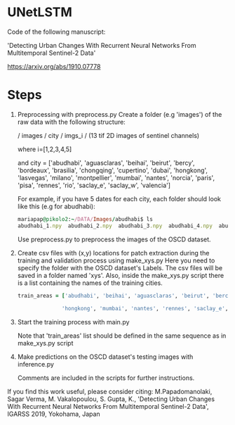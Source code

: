 # UNetLSTM
Code of the following manuscript:

'Detecting Urban Changes With Recurrent Neural Networks From Multitemporal Sentinel-2 Data'

https://arxiv.org/abs/1910.07778

# Steps
1. Preprocessing with preprocess.py
   Create a folder (e.g 'images') of the raw data with the following structure:

   / images / city / imgs_i / (13 tif 2D images of sentinel channels)

   where i=[1,2,3,4,5] 

   and city = ['abudhabi', 'aguasclaras', 'beihai', 'beirut', 'bercy', 'bordeaux', 'brasilia', 'chongqing',
        'cupertino', 'dubai', 'hongkong', 'lasvegas', 'milano', 'montpellier', 'mumbai', 'nantes',
        'norcia', 'paris', 'pisa', 'rennes', 'rio', 'saclay_e', 'saclay_w', 'valencia']

    For example, if you have 5 dates for each city, each folder should look like this (e.g for abudhabi): 
    
   ```ruby 
   mariapap@pikolo2:~/DATA/Images/abudhabi$ ls
   abudhabi_1.npy  abudhabi_2.npy  abudhabi_3.npy  abudhabi_4.npy  abudhabi_5.npy
   ```

    Use preprocess.py to preprocess the images of the OSCD dataset.
   
2. Create csv files with (x,y) locations for patch extraction during the training and validation process using make_xys.py
   Here you need to specify the folder with the OSCD dataset's Labels.
   The csv files will be saved in a folder named 'xys'.
   Also, inside the make_xys.py script there is a list containing the names of the training cities.
   
   ```ruby
   train_areas = ['abudhabi', 'beihai', 'aguasclaras', 'beirut', 'bercy', 'bordeaux', 'cupertino',
      
                 'hongkong', 'mumbai', 'nantes', 'rennes', 'saclay_e', 'pisa', 'rennes']
   ```
   
3. Start the training process with main.py

   Note that 'train_areas' list should be defined in the same sequence as in make_xys.py script

4. Make predictions on the OSCD dataset's testing images with inference.py

   Comments are included in the scripts for further instructions.

If you find this work useful, please consider citing: M.Papadomanolaki, Sagar Verma, M. Vakalopoulou, S. Gupta, K., 'Detecting Urban Changes With Recurrent Neural Networks From Multitemporal Sentinel-2 Data', IGARSS 2019, Yokohama, Japan
